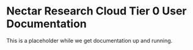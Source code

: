 # Nectar Research Cloud Tier 0 User Documentation

This is a placeholder while we get documentation up and running.
